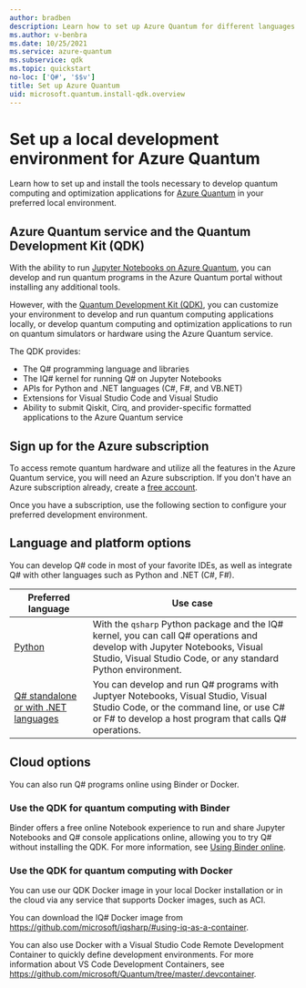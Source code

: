 ```yaml
---
author: bradben
description: Learn how to set up Azure Quantum for different languages and platforms.
ms.author: v-benbra
ms.date: 10/25/2021
ms.service: azure-quantum
ms.subservice: qdk
ms.topic: quickstart
no-loc: ['Q#', '$$v']
title: Set up Azure Quantum
uid: microsoft.quantum.install-qdk.overview
---
```


# Set up a local development environment for Azure Quantum

Learn how to set up and install the tools necessary to develop quantum computing and optimization applications for [Azure Quantum](xref:microsoft.quantum.azure-quantum-overview) in your preferred local environment.

## Azure Quantum service and the Quantum Development Kit (QDK)

With the ability to run [Jupyter Notebooks on Azure Quantum](xref:microsoft.quantum.how-to.notebooks), you can develop and run quantum programs in the Azure Quantum portal without installing any additional tools.

However, with the [Quantum Development Kit (QDK)](xref:microsoft.quantum.overview.q-sharp), you can customize your environment to develop and run quantum computing applications locally, or develop quantum computing and optimization applications to run on quantum simulators or hardware using the Azure Quantum service.

The QDK provides:

- The Q# programming language and libraries
- The IQ# kernel for running Q# on Jupyter Notebooks
- APIs for Python and .NET languages (C#, F#, and VB.NET)
- Extensions for Visual Studio Code and Visual Studio
- Ability to submit Qiskit, Cirq, and provider-specific formatted applications to the Azure Quantum service

## Sign up for the Azure subscription

To access remote quantum hardware and utilize all the features in the Azure Quantum service, you will need an Azure subscription. If you don't have an Azure subscription already, create a [free account](https://azure.microsoft.com/free/).

Once you have a subscription, use the following section to configure your preferred development environment. 

## Language and platform options

You can develop Q# code in most of your favorite IDEs, as well as integrate Q# with other languages such as Python and .NET (C#, F#).

| Preferred language | Use case |
| ----| ---- |
| [Python](xref:microsoft.quantum.install-qdk.overview.python) | With the `qsharp` Python package and the IQ# kernel, you can call Q# operations and develop with Jupyter Notebooks, Visual Studio, Visual Studio Code, or any standard Python environment. |
| [Q# standalone or with .NET languages](xref:microsoft.quantum.install-qdk.overview.standalone) | You can develop and run Q# programs with Juptyer Notebooks, Visual Studio, Visual Studio Code, or the command line, or use C# or F# to develop a host program that calls Q# operations. |

## Cloud options

You can also run Q# programs online using Binder or Docker.

### Use the QDK for quantum computing with Binder

Binder offers a free online Notebook experience to run and share Jupyter Notebooks and Q# console applications online, allowing you to try Q# without installing the QDK. For more information, see [Using Binder online](xref:microsoft.quantum.install-qdk.overview.binder).

### Use the QDK for quantum computing with Docker

You can use our QDK Docker image in your local Docker installation or in the cloud via any service that supports Docker images, such as ACI.

You can download the IQ# Docker image from <https://github.com/microsoft/iqsharp/#using-iq-as-a-container>. 

You can also use Docker with a Visual Studio Code Remote Development Container to quickly define development environments. For more information about VS Code Development Containers, see <https://github.com/microsoft/Quantum/tree/master/.devcontainer>.